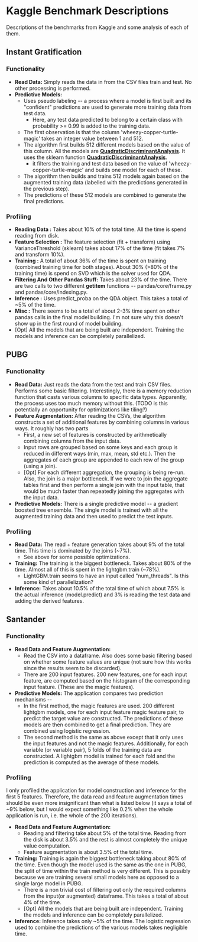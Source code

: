 # Kaggle Benchmark Descriptions
Descriptions of the benchmarks from Kaggle and some analysis of each of them.

## Instant Gratification
### Functionality
* **Read Data:** Simply reads the data in from the CSV files train and test. No other processing is performed.
* **Predictive Models:**
  * Uses pseudo labeling -- a process where a model is first built and its "confident" predictions are used to generate more training data from test data.
    * Here, any test data predicted to belong to a certain class with probability >= 0.99 is added to the training data.    
  * The first observation is that the column 'wheezy-copper-turtle-magic' takes an integer value between 1 and 512.
  * The algorithm first builds 512 different models based on the value of this column. All the models are [**QuadraticDiscriminantAnalysis**](https://en.wikipedia.org/wiki/Quadratic_classifier). It uses the sklearn function [**QuadraticDiscriminantAnalysis**](https://scikit-learn.org/stable/modules/lda_qda.html#lda-qda).
    * it filters the training and test data based on the value of 'wheezy-copper-turtle-magic' and builds one model for each of these.
   * The algorithm then builds and trains 512 models again based on the augmented training data (labelled with the predictions generated in the previous step).
   * The predictions of these 512 models are combined to generate the final predictions. 
### Profiling
* **Reading Data :** Takes about 10% of the total time. All the time is spend reading from disk.
* **Feature Selection :** The feature selection (fit + transform) using VarianceThreshold (sklearn) takes about 17% of the time (fit takes 7% and transform 10%). 
* **Training :** A total of about 36% of the time is spent on training (combined training time for both stages). About 30% (>80% of the training time) is spend on SVD which is the solver used for QDA.
* **Filtering And Other Pandas Stuff:** Takes about 23% of the time. There are two calls to two different __getitem__ functions -- pandas/core/frame.py and pandas/core/indexing.py.
* **Inference :** Uses predict_proba on the QDA object. This takes a total of ~5% of the time.
* **Misc :** There seems to be a total of about 2-3% time spent on other pandas calls in the final model building. I'm not sure why this doesn't show up in the first round of model building.
* [Opt] All the models that are being built are independent. Training the models and inference can be completely parallelized.

## PUBG
### Functionality
* **Read Data:** Just reads the data from the test and train CSV files. Performs some basic filtering. Interestingly, there is a memory reduction function that casts various columns to specific data types. Apparently, the process uses too much memory without this. (TODO is this potentially an opportunity for optimizations like tiling?)
* **Feature Augmentation:** After reading the CSVs, the algorithm constructs a set of additional features by combining columns in various ways. It roughly has two parts
  * First, a new set of features is constructed by arithmetically combining columns from the input data.
  * Input rows are grouped based on some keys and each group is reduced in different ways (min, max, mean, std etc.). Then the aggregates of each group are appended to each row of the group (using a join).
  * [Opt] For each different aggregation, the grouping is being re-run. Also, the join is a major bottleneck. If we were to join the aggregate tables first and then perform a single join with the input table, that would be much faster than repeatedly joining the aggregates with the input data.
* **Predictive Models:** There is a single predictive model -- a gradient boosted tree ensemble. The single model is trained with all the augmented training data and then used to predict the test inputs.
### Profiling
* **Read Data:** The read + feature generation takes about 9% of the total time. This time is dominated by the joins (~7%).
  * See above for some possible optimizations.
* **Training:** The training is the biggest bottleneck. Takes about 80% of the time. Almost all of this is spent in the lightgbm.train (~78%).
  * LightGBM.train seems to have an input called "num_threads". Is this some kind of parallelization?
*  **Inference:** Takes about 10.5% of the total time of which about 7.5% is the actual inference (model.predict) and 3% is reading the test data and adding the derived features.

## Santander
### Functionality
* **Read Data and Feature Augmentation:** 
  * Read the CSV into a dataframe. Also does some basic filtering based on whether some feature values are unique (not sure how this works since the results seem to be discarded). 
  * There are 200 input features. 200 new features, one for each input feature, are computed based on the histogram of the corresponding input feature. (These are the magic features).
* **Predictive Models:** The application compares two prediction mechanisms -- 
  * In the first method, the magic features are used. 200 different lightgbm models, one for each input feature magic feature pair, to predict the target value are constructed. The predictions of these models are then combined to get a final prediction. They are combined using logistic regression. 
  * The second method is the same as above except that it only uses the input features and not the magic features.
 Additionally, for each variable (or variable pair), 5 folds of the training data are constructed. A lightgbm model is trained for each fold and the prediction is computed as the average of these models.
### Profiling
I only profiled the application for model construction and inference for the first 5 features. Therefore, the data read and feature augmentation times should be even more insignificant than what is listed below (it says a total of ~9% below, but I would expect something like 0.2% when the whole application is run, i.e. the whole of the 200 iterations).
* **Read Data and Feature Augmentation:** 
  * Reading and filtering take about 5% of the total time. Reading from the disk is about 3.5% and the rest is almost completely the unique value computation.
  * Feature augmentation is about 3.5% of the total time.
* **Training:** Training is again the biggest bottleneck taking about 80% of the time. Even though the model used is the same as the one in PUBG, the split of time within the train method is very different. This is possibly because we are training several small models here as opposed to a single large model in PUBG. 
  * There is a non trivial cost of filtering out only the required columns from the input(or augmented) dataframe. This takes a total of about 4% of the time.
  * [Opt] All the models that are being built are independent. Training the models and inference can be completely parallelized.
* **Inference:** Inference takes only ~5% of the time. The logistic regression used to combine the predictions of the various models takes negligible time.

